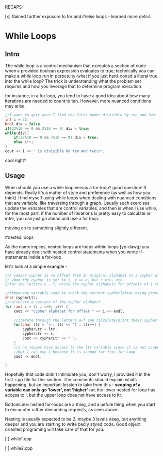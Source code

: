RECAPS:

[x] Gained further exposure to for and if/else loops - learned more detail. 

# While Loops

## Intro

The while loop is a control mechanism that executes a section of code when a provided boolean expression evaluates to true;
technically you can make a while loop run in perpetuity-what if you just hard-coded a literal true into the while loop?
The trick is understanding what the problem set requires and how you leverage that to determine program execution. 

for instance, in a for loop, you tend to have a good idea about how many iterations are needed to count to ten. However, more nuanced conditions may arise. 

```cpp
//I want to quit when I find the first numbr divisibla by ten and two.
int i = 32;
bool div = false
if(32%10 == 0 && 2%10 == 0) div = true;
while(div){
	if(32%10 == 0 && 2%10 == 0) div = true;
	else i++;
}
cout << i << " is divisible by ten and two\n";
```

cool right? 

## Usage

When should you use a while loop versus a for-loop? good question! It depends. Really it's a matter of style and preference (as well as how you think)
I find myself using while loops when dealing with nuanced conditions that are variable, like traversing through a graph. Usually such exercises update
the variables that are control variables, and then is when I use while, for the most part. if the number of iterations is pretty easy to calculate or infer,
you can just go ahead and use a for loop. 

moving on to something slightly different.

#nested loops

As the name implies, nested loops are loops within loops [yo-dawg]
you have already dealt with nested control statements when you wrote if-statements inside a for-loop. 

let's look at a simple example -

```cpp
//A caesar cypher is an offset from an original alphabet to a cypher alphabet
// when the cypher is set to 1, a => b, b=> c etc. etc.
//for the letters a - f, write the cypher alphabets for offsets of 1 through 5 

//temporary variable used to track the current cypherletter being processed. 
char cypherLtr;
//calculate a version of the cypher alphabet
for (int i = 1; i <=5; i++) {
	cout << "cypher alphabet for offset " << i << endl;
	
	//iterate through the letters a-f and calculate/print their cyphertext 
	for(char ltr = 'a'; ltr <= 'f'; ltr++) {
		cypherLtr = ltr;
		cypherLtr += i;
		cout << cypherLtr << " ";
	}
	//I no longer have access to the ltr variable since it is not scoped for use outside the for loop
	//but I can use i because it is scoped for this for-loop
	cout << endl;

}
```

Hopefully that code didn't intimidate you, don't worry, I provided it in the first .cpp file for this section. 
The comments should explain whats happening, but an important lession to take from this - 
<b>scoping of a variable can only go 'lower', not 'higher'</b>
not the lower nested for loop has access to i, but the upper loop does not have access to ltr. 

BottomLine: nested for-loops are a thing, and a uefule thing when you start to encounter rather demanding requests, as seen above

Nesting is usually expected to be 2, maybe 3 levels deep, but anything deeper and you are starting to write badly styled code.
Good object oriented programing will take care of that for you. 

[ ] while1.cpp

[ ] while2.cpp
